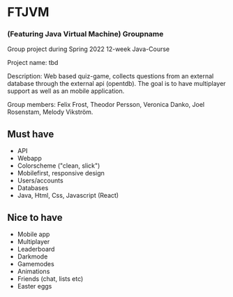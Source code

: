 # FTJVM 
### (Featuring Java Virtual Machine) Groupname
Group project during Spring 2022 12-week Java-Course

Project name: tbd

Description: Web based quiz-game, collects questions from an external database through the external api (opentdb). The goal is to have multiplayer support as well as an mobile application.

Group members:
Felix Frost, 
Theodor Persson, 
Veronica Danko, 
Joel Rosenstam, 
Melody Vikström.

## Must have
* API
* Webapp
* Colorscheme ("clean, slick")
* Mobilefirst, responsive design
* Users/accounts
* Databases
* Java, Html, Css, Javascript (React)

## Nice to have
* Mobile app
* Multiplayer
* Leaderboard
* Darkmode
* Gamemodes
* Animations
* Friends (chat, lists etc)
* Easter eggs
